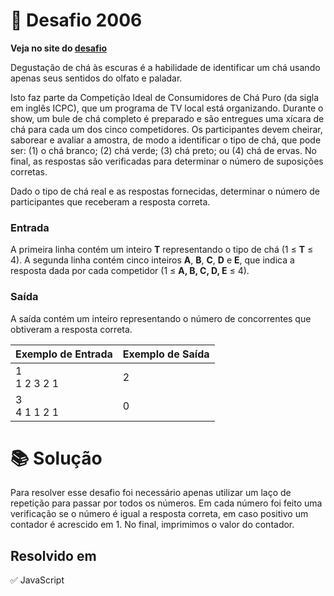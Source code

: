 # 📖 Desafio 2006

**Veja no site do [desafio](https://www.beecrowd.com.br/judge/pt/problems/view/2006)**

Degustação de chá às escuras é a habilidade de identificar um chá usando apenas seus sentidos do olfato e paladar.

Isto faz parte da Competição Ideal de Consumidores de Chá Puro (da sigla em inglês ICPC), que um programa de TV local está organizando. Durante o show, um bule de chá completo é preparado e são entregues uma xícara de chá para cada um dos cinco competidores. Os participantes devem cheirar, saborear e avaliar a amostra, de modo a identificar o tipo de chá, que pode ser: (1) o chá branco; (2) chá verde; (3) chá preto; ou (4) chá de ervas. No final, as respostas são verificadas para determinar o número de suposições corretas.

Dado o tipo de chá real e as respostas fornecidas, determinar o número de participantes que receberam a resposta correta.

### Entrada

A primeira linha contém um inteiro **T** representando o tipo de chá (1 ≤ **T** ≤ 4). A segunda linha contém cinco inteiros **A**, **B**, **C**, **D** e **E**, que indica a resposta dada por cada competidor (1 ≤ **A, B, C, D, E** ≤ 4).

### Saída

A saída contém um inteiro representando o número de concorrentes que obtiveram a resposta correta.

| Exemplo de Entrada | Exemplo de Saída |
| ------------------ | ---------------- |
| 1<br>1 2 3 2 1     | 2                |
| 3<br>4 1 1 2 1     | 0                |

# 📚 Solução

Para resolver esse desafio foi necessário apenas utilizar um laço de repetição para passar por todos os números. Em cada número foi feito uma verificação se o número é igual a resposta correta, em caso positivo um contador é acrescido em 1. No final, imprimimos o valor do contador.

## Resolvido em

✅ JavaScript
